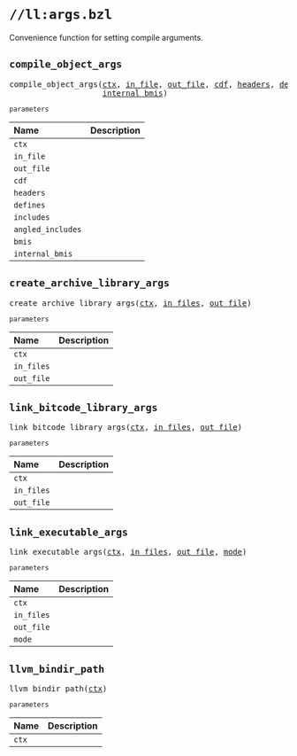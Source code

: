# `//ll:args.bzl`

Convenience function for setting compile arguments.


<a id="compile_object_args"></a>

## `compile_object_args`

<pre>
compile_object_args(<a href="#compile_object_args-ctx">ctx</a>, <a href="#compile_object_args-in_file">in_file</a>, <a href="#compile_object_args-out_file">out_file</a>, <a href="#compile_object_args-cdf">cdf</a>, <a href="#compile_object_args-headers">headers</a>, <a href="#compile_object_args-defines">defines</a>, <a href="#compile_object_args-includes">includes</a>, <a href="#compile_object_args-angled_includes">angled_includes</a>, <a href="#compile_object_args-bmis">bmis</a>,
                    <a href="#compile_object_args-internal_bmis">internal_bmis</a>)
</pre>

`parameters`

| Name  | Description |
| :---- | :---------- |
| <a id="compile_object_args-ctx"></a>`ctx` |  |
| <a id="compile_object_args-in_file"></a>`in_file` |  |
| <a id="compile_object_args-out_file"></a>`out_file` |  |
| <a id="compile_object_args-cdf"></a>`cdf` |  |
| <a id="compile_object_args-headers"></a>`headers` |  |
| <a id="compile_object_args-defines"></a>`defines` |  |
| <a id="compile_object_args-includes"></a>`includes` |  |
| <a id="compile_object_args-angled_includes"></a>`angled_includes` |  |
| <a id="compile_object_args-bmis"></a>`bmis` |  |
| <a id="compile_object_args-internal_bmis"></a>`internal_bmis` |  |


<a id="create_archive_library_args"></a>

## `create_archive_library_args`

<pre>
create_archive_library_args(<a href="#create_archive_library_args-ctx">ctx</a>, <a href="#create_archive_library_args-in_files">in_files</a>, <a href="#create_archive_library_args-out_file">out_file</a>)
</pre>

`parameters`

| Name  | Description |
| :---- | :---------- |
| <a id="create_archive_library_args-ctx"></a>`ctx` |  |
| <a id="create_archive_library_args-in_files"></a>`in_files` |  |
| <a id="create_archive_library_args-out_file"></a>`out_file` |  |


<a id="link_bitcode_library_args"></a>

## `link_bitcode_library_args`

<pre>
link_bitcode_library_args(<a href="#link_bitcode_library_args-ctx">ctx</a>, <a href="#link_bitcode_library_args-in_files">in_files</a>, <a href="#link_bitcode_library_args-out_file">out_file</a>)
</pre>

`parameters`

| Name  | Description |
| :---- | :---------- |
| <a id="link_bitcode_library_args-ctx"></a>`ctx` |  |
| <a id="link_bitcode_library_args-in_files"></a>`in_files` |  |
| <a id="link_bitcode_library_args-out_file"></a>`out_file` |  |


<a id="link_executable_args"></a>

## `link_executable_args`

<pre>
link_executable_args(<a href="#link_executable_args-ctx">ctx</a>, <a href="#link_executable_args-in_files">in_files</a>, <a href="#link_executable_args-out_file">out_file</a>, <a href="#link_executable_args-mode">mode</a>)
</pre>

`parameters`

| Name  | Description |
| :---- | :---------- |
| <a id="link_executable_args-ctx"></a>`ctx` |  |
| <a id="link_executable_args-in_files"></a>`in_files` |  |
| <a id="link_executable_args-out_file"></a>`out_file` |  |
| <a id="link_executable_args-mode"></a>`mode` |  |


<a id="llvm_bindir_path"></a>

## `llvm_bindir_path`

<pre>
llvm_bindir_path(<a href="#llvm_bindir_path-ctx">ctx</a>)
</pre>

`parameters`

| Name  | Description |
| :---- | :---------- |
| <a id="llvm_bindir_path-ctx"></a>`ctx` |  |
